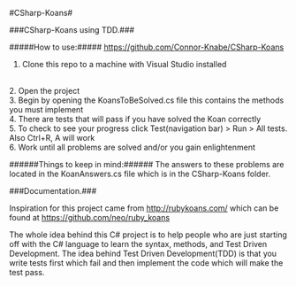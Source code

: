 #CSharp-Koans#

###CSharp-Koans using TDD.###

#####How to use:#####
https://github.com/Connor-Knabe/CSharp-Koans
1. Clone this repo to a machine with Visual Studio installed
<br />
2. Open the project
<br />
3. Begin by opening the KoansToBeSolved.cs file this contains the methods you must implement
<br />
4. There are tests that will pass if you have solved the Koan correctly
<br />
5. To check to see your progress click Test(navigation bar) > Run > All tests.  Also Ctrl+R, A will work
<br />
6. Work until all problems are solved and/or you gain enlightenment

######Things to keep in mind:######
The answers to these problems are located in the KoanAnswers.cs file which is in the CSharp-Koans folder.



###Documentation.###

Inspiration for this project came from http://rubykoans.com/ which can be found at https://github.com/neo/ruby_koans

The whole idea behind this C# project is to help people who are just starting off with the C# language to learn the syntax, methods, and Test Driven Development.
The idea behind Test Driven Development(TDD) is that you write tests first which fail and then implement the code which will make the test pass.


